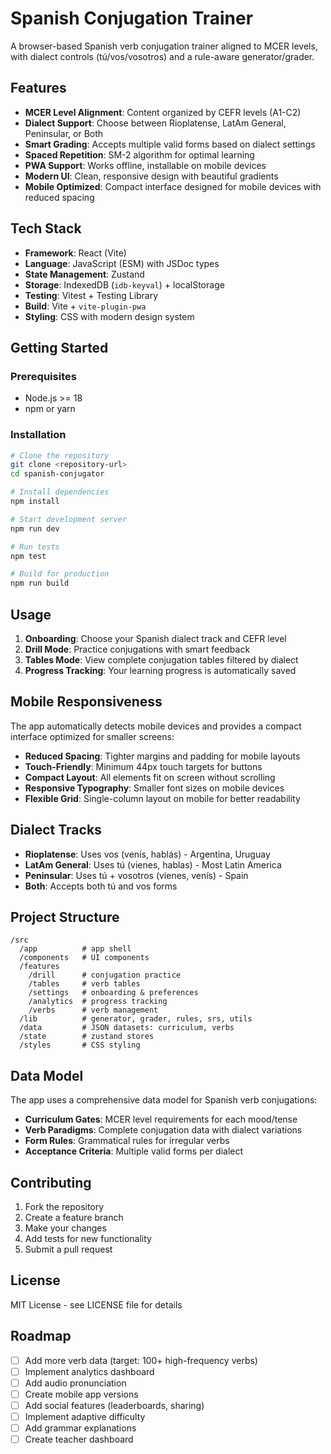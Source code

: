 # Spanish Conjugation Trainer

A browser-based Spanish verb conjugation trainer aligned to MCER levels, with dialect controls (tú/vos/vosotros) and a rule-aware generator/grader.

## Features

- **MCER Level Alignment**: Content organized by CEFR levels (A1-C2)
- **Dialect Support**: Choose between Rioplatense, LatAm General, Peninsular, or Both
- **Smart Grading**: Accepts multiple valid forms based on dialect settings
- **Spaced Repetition**: SM-2 algorithm for optimal learning
- **PWA Support**: Works offline, installable on mobile devices
- **Modern UI**: Clean, responsive design with beautiful gradients
- **Mobile Optimized**: Compact interface designed for mobile devices with reduced spacing

## Tech Stack

- **Framework**: React (Vite)
- **Language**: JavaScript (ESM) with JSDoc types
- **State Management**: Zustand
- **Storage**: IndexedDB (`idb-keyval`) + localStorage
- **Testing**: Vitest + Testing Library
- **Build**: Vite + `vite-plugin-pwa`
- **Styling**: CSS with modern design system

## Getting Started

### Prerequisites

- Node.js >= 18
- npm or yarn

### Installation

```bash
# Clone the repository
git clone <repository-url>
cd spanish-conjugator

# Install dependencies
npm install

# Start development server
npm run dev

# Run tests
npm test

# Build for production
npm run build
```

## Usage

1. **Onboarding**: Choose your Spanish dialect track and CEFR level
2. **Drill Mode**: Practice conjugations with smart feedback
3. **Tables Mode**: View complete conjugation tables filtered by dialect
4. **Progress Tracking**: Your learning progress is automatically saved

## Mobile Responsiveness

The app automatically detects mobile devices and provides a compact interface optimized for smaller screens:

- **Reduced Spacing**: Tighter margins and padding for mobile layouts
- **Touch-Friendly**: Minimum 44px touch targets for buttons
- **Compact Layout**: All elements fit on screen without scrolling
- **Responsive Typography**: Smaller font sizes on mobile devices
- **Flexible Grid**: Single-column layout on mobile for better readability

## Dialect Tracks

- **Rioplatense**: Uses vos (venís, hablás) - Argentina, Uruguay
- **LatAm General**: Uses tú (vienes, hablas) - Most Latin America
- **Peninsular**: Uses tú + vosotros (vienes, venís) - Spain
- **Both**: Accepts both tú and vos forms

## Project Structure

```
/src
  /app          # app shell
  /components   # UI components
  /features
    /drill      # conjugation practice
    /tables     # verb tables
    /settings   # onboarding & preferences
    /analytics  # progress tracking
    /verbs      # verb management
  /lib          # generator, grader, rules, srs, utils
  /data         # JSON datasets: curriculum, verbs
  /state        # zustand stores
  /styles       # CSS styling
```

## Data Model

The app uses a comprehensive data model for Spanish verb conjugations:

- **Curriculum Gates**: MCER level requirements for each mood/tense
- **Verb Paradigms**: Complete conjugation data with dialect variations
- **Form Rules**: Grammatical rules for irregular verbs
- **Acceptance Criteria**: Multiple valid forms per dialect

## Contributing

1. Fork the repository
2. Create a feature branch
3. Make your changes
4. Add tests for new functionality
5. Submit a pull request

## License

MIT License - see LICENSE file for details

## Roadmap

- [ ] Add more verb data (target: 100+ high-frequency verbs)
- [ ] Implement analytics dashboard
- [ ] Add audio pronunciation
- [ ] Create mobile app versions
- [ ] Add social features (leaderboards, sharing)
- [ ] Implement adaptive difficulty
- [ ] Add grammar explanations
- [ ] Create teacher dashboard
